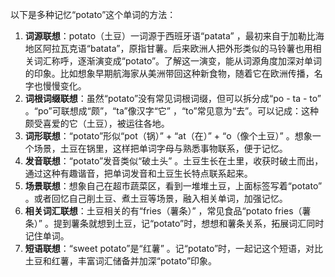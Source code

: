 以下是多种记忆“potato”这个单词的方法：
1. **词源联想**：potato（土豆）一词源于西班牙语“patata” ，最初来自于加勒比海地区阿拉瓦克语“batata”，原指甘薯。后来欧洲人把外形类似的马铃薯也用相关词汇称呼，逐渐演变成“potato”。了解这一演变，能从词源角度加深对单词的印象。比如想象早期航海家从美洲带回这种新食物，随着它在欧洲传播，名字也慢慢变化。
2. **词根词缀联想**：虽然“potato”没有常见词根词缀，但可以拆分成“po - ta - to” 。“po”可联想成“颇”，“ta”像汉字“它” ，“to”常见意为“去”。可以记成：这种颇受喜爱的它（土豆），被运往各地。
3. **词形联想**：“potato”形似“pot（锅）” + “at（在）” + “o（像个土豆）” 。想象一个场景，土豆在锅里，这样把单词字母与熟悉事物联系，便于记忆。
4. **发音联想**：“potato”发音类似“破土头” 。土豆生长在土里，收获时破土而出，通过这种有趣谐音，把单词发音和土豆生长特点联系起来。
5. **场景联想**：想象自己在超市蔬菜区，看到一堆堆土豆，上面标签写着“potato” 。或者回忆自己削土豆、煮土豆等场景，融入相关单词，加强记忆。
6. **相关词汇联想**：土豆相关的有“fries（薯条）” ，常见食品“potato fries（薯条）” 。提到薯条就想到土豆，记“potato”时，想想和薯条关系，拓展词汇同时记住单词。
7. **短语联想**：“sweet potato”是“红薯” 。记“potato”时，一起记这个短语，对比土豆和红薯，丰富词汇储备并加深“potato”印象。 